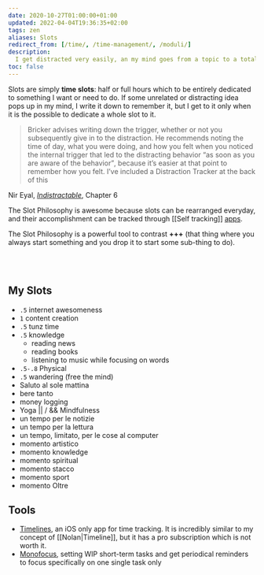```yaml
---
date: 2020-10-27T01:00:00+01:00
updated: 2022-04-04T19:36:35+02:00
tags: zen
aliases: Slots
redirect_from: [/time/, /time-management/, /moduli/]
description:
  I get distracted very easily, an my mind goes from a topic to a totally different one in no time. While this can be a great quality to be creative (not so much, in the end), it is a very stressful, time-consuming and unproductive lifestyle. This is why I conceived slots.
toc: false
---
```

Slots are simply **time slots**: half or full hours which to be entirely dedicated to something I want or need to do. If some unrelated or distracting idea pops up in my mind, I write it down to remember it, but I get to it only when it is the possible to dedicate a whole slot to it.

> Bricker advises writing down the trigger, whether or not you subsequently give in to the distraction. He recommends noting the time of day, what you were doing, and how you felt when you noticed the internal trigger that led to the distracting behavior <q>as soon as you are aware of the behavior</q>, because it’s easier at that point to remember how you felt. I’ve included a Distraction Tracker at the back of this

<p class='cite'>Nir Eyal, <cite><a href='https://www.nirandfar.com/indistractable/' target='_blank' title='Indistractable'>Indistractable</a></cite>, Chapter 6</p>

The Slot Philosophy is awesome because slots can be rearranged everyday, and their accomplishment can be tracked through [[Self tracking]] [apps](#Tools).

The Slot Philosophy is a powerful tool to contrast <b class='missing'>+++</b> (that thing where you always start something and you drop it to start some sub-thing to do).

<br>
<br>

## My Slots

- `.5` internet awesomeness
- `1` content creation
- `.5` tunz time
- `.5` knowledge
	- reading news
	- reading books
	- listening to music while focusing on words
- `.5-.8` Physical
- `.5` wandering (free the mind)
- Saluto al sole mattina
- bere tanto
- money logging
- Yoga \|\| / && Mindfulness
- un tempo per le notizie
- un tempo per la lettura
- un tempo, limitato, per le cose al computer
- momento artistico
- momento knowledge
- momento spiritual
- momento stacco
- momento sport
- momento Oltre


## Tools

- [Timelines](https://timelines.app/ 'Timelines App'), an iOS only app for time tracking. It is incredibly similar to my concept of [[Nolan|Timeline]], but it has a pro subscription which is not worth it.
- [Monofocus](https://monofocus.app/ 'Monofocus'), setting WIP short-term tasks and get periodical reminders to focus specifically on one single task only